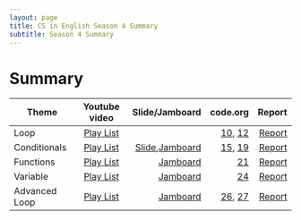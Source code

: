 ```yaml
---
layout: page
title: CS in English Season 4 Summary
subtitle: Season 4 Summary  
---
```

# Summary

| Theme        | Youtube video  | Slide/Jamboard | code.org  | Report |
| ------------- |:-------------:| -----:| -----:| -----:|
| Loop     |  [Play List](https://www.youtube.com/playlist?list=PLi-qDeIYZnYl1PTbl7IgkUDiSrcQFwK8-) |  | [10](https://studio.code.org/s/express-2021/lessons/10/levels/1), [12](https://studio.code.org/s/express-2021/lessons/12/levels/1)| [Report](https://www.csinenglish.club/2021-07-17-looping/) | 
| Conditionals      | [Play List](https://www.youtube.com/playlist?list=PLi-qDeIYZnYlNph1Mu4w61LJT2siygHS3)     |  [Slide](https://docs.google.com/presentation/d/1p7kaDbre6hYi9LgBxumSCMZOUBxCsZ10ERqThLUb19A/edit?usp=sharing),[Jamboard](https://jamboard.google.com/d/1GApBVvoLiWHqqanYZBuFbhnfOz0pfgpV6X04bjKWvLU/copy)  | [15](https://studio.code.org/s/express-2021/lessons/15/levels/1?section_id=3519046), [19](https://studio.code.org/s/express-2021/lessons/19/levels/1?section_id=3519046) | [Report](https://www.csinenglish.club/2021-09-19-conditionals/)|
| Functions | [Play List](https://www.youtube.com/playlist?list=PLi-qDeIYZnYniv1Y3oqYm-j-pescKAY6U)      |  [Jamboard](https://jamboard.google.com/d/1KUb48Tol9-Yhy2qdfFXuwQn_f6GMUmkHKnuvEt-UbYE/copy)  |  [21](https://studio.code.org/s/express-2021/lessons/21/levels/1) | [Report](https://www.csinenglish.club/2021-11-06-function/)|
| Variable | [Play List](https://www.youtube.com/playlist?list=PLi-qDeIYZnYk7XJ890T6NVyL6WZYqVlTy)    | [Jamboard](https://jamboard.google.com/d/1pLBvEQrOx9vYWp8BLRufIJ2apHYf22vsR4Ovw8uxmdM/copy)  | [24](https://studio.code.org/s/express-2021/lessons/24/levels/1) | [Report](https://www.csinenglish.club/2022-01-15-variable/)| 
| Advanced Loop |  [Play List](https://www.youtube.com/playlist?list=PLi-qDeIYZnYkhJCXPjha3a7I-VNGRFzKF)     |  [Jamboard](https://www.csinenglish.club/2022-03-12-forloop/) | [26](https://studio.code.org/s/express-2021/lessons/26/levels/1), [27](https://studio.code.org/s/express-2021/lessons/27/levels/1)|[Report](https://www.csinenglish.club/2022-03-12-forloop/) |